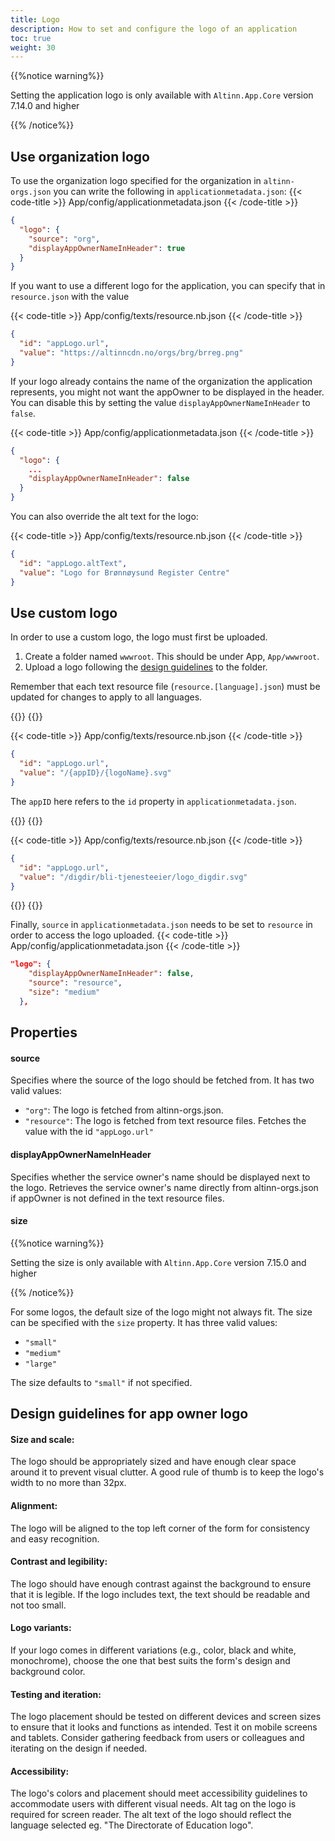 ```yaml
---
title: Logo
description: How to set and configure the logo of an application
toc: true
weight: 30
---
```


{{%notice warning%}}

Setting the application logo is only available with `Altinn.App.Core` version 7.14.0 and higher 

{{% /notice%}}

## Use organization logo
To use the organization logo specified for the organization in `altinn-orgs.json` you can write the following in `applicationmetadata.json`:
{{< code-title >}}
App/config/applicationmetadata.json
{{< /code-title >}}
```json
{
  "logo": {
    "source": "org",
    "displayAppOwnerNameInHeader": true
  }
}
```

If you want to use a different logo for the application, you can specify that in `resource.json` with the value

{{< code-title >}}
App/config/texts/resource.nb.json
{{< /code-title >}}
```json
{
  "id": "appLogo.url",
  "value": "https://altinncdn.no/orgs/brg/brreg.png"
}
```

If your logo already contains the name of the organization the application represents, you might not want
the appOwner to be displayed in the header. You can disable this by setting the value `displayAppOwnerNameInHeader` to `false`.

{{< code-title >}}
App/config/applicationmetadata.json
{{< /code-title >}}
```json
{
  "logo": {
    ...
    "displayAppOwnerNameInHeader": false
  }
}
```

You can also override the alt text for the logo:

{{< code-title >}}
App/config/texts/resource.nb.json
{{< /code-title >}}
```json
{
  "id": "appLogo.altText",
  "value": "Logo for Brønnøysund Register Centre"
}
```

## Use custom logo

In order to use a custom logo, the logo must first be uploaded. 

1. Create a folder named `wwwroot`. This should be under App, `App/wwwroot`.
2. Upload a logo following the [design guidelines](#design-guidelines-for-app-owner-logo) to the folder.

Remember that each text resource file (`resource.[language].json`) must be updated for changes to apply to all languages.

{{<content-version-selector classes="border-box">}}
{{<content-version-container version-label="Syntax">}}


{{< code-title >}}
App/config/texts/resource.nb.json
{{< /code-title >}}

```json
{
  "id": "appLogo.url",
  "value": "/{appID}/{logoName}.svg"
}
```
The `appID` here refers to the `id` property in `applicationmetadata.json`.

{{</content-version-container>}}
{{<content-version-container version-label="Example">}}

{{< code-title >}}
App/config/texts/resource.nb.json
{{< /code-title >}}

```json
{
  "id": "appLogo.url",
  "value": "/digdir/bli-tjenesteeier/logo_digdir.svg"
}
```
{{</content-version-container>}}
{{</content-version-selector>}}

Finally, `source` in `applicationmetadata.json` needs to be set to `resource` in order to access the logo uploaded.
{{< code-title >}}
App/config/applicationmetadata.json
{{< /code-title >}}
```json {hl_lines=[3]}
"logo": {
    "displayAppOwnerNameInHeader": false,
    "source": "resource", 
    "size": "medium"
  },
```



## Properties

#### source
Specifies where the source of the logo should be fetched from. It has two valid values:

- `"org"`: The logo is fetched from altinn-orgs.json.
- `"resource"`: The logo is fetched from text resource files. Fetches the value with the id `"appLogo.url"`

#### displayAppOwnerNameInHeader

Specifies whether the service owner's name should be displayed next to the logo. Retrieves the service owner's name 
directly from altinn-orgs.json if appOwner is not defined in the text resource files.

#### size

{{%notice warning%}}

Setting the size is only available with `Altinn.App.Core` version 7.15.0 and higher

{{% /notice%}}

For some logos, the default size of the logo might not always fit. The size can be specified with the `size` property.
It has three valid values:

- `"small"`
- `"medium"` 
- `"large"`

The size defaults to `"small"` if not specified.

## Design guidelines for app owner logo
#### Size and scale:
The logo should be appropriately sized and have enough clear space around it to prevent visual clutter. A good rule of
thumb is to keep the logo's width to no more than 32px.

#### Alignment:
The logo will be aligned to the top left corner of the form for consistency and easy recognition.

#### Contrast and legibility:
The logo should have enough contrast against the background to ensure that it is legible. If the logo includes text, the
text should be readable and not too small.

#### Logo variants:
If your logo comes in different variations (e.g., color, black and white, monochrome), choose the one that best suits 
the form's design and background color.


#### Testing and iteration:
The logo placement should be tested on different devices and screen sizes to ensure that it looks and functions as 
intended. Test it on mobile screens and tablets. Consider gathering feedback from users or colleagues and iterating on 
the design if needed.

#### Accessibility:
The logo's colors and placement should meet accessibility guidelines to accommodate users with different visual needs. 
Alt tag on the logo is required for screen reader. The alt text of the logo should reflect the 
language selected eg. "The Directorate of Education logo".


